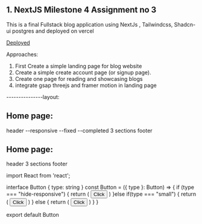 ## 1. NextJS Milestone 4 Assignment no 3

This is a final Fullstack blog application using  NextJs , Tailwindcss, Shadcn-ui postgres and deployed on vercel

[Deployed]()


Approaches:

1. First Create a simple landing page for blog website
2. Create a simple create account page (or signup page).
3. Create one page for reading and showcasing blogs
4. integrate gsap threejs and framer motion in landing page

---------------layout:

## Home page:
header --responsive --fixed --completed
3 sections
footer 


## Home page:
header
3 sections
footer 


import React from 'react';

interface Button {
    type: string
}
const Button = ({ type }: Button) => {
    if (type === "hide-responsive") {
        return (
            <button type="button" className='bg-blue-700 text-white md:px-8 px-0 py-3 rounded-xl font-bold text-1xl transition md:block hidden'>Click</button>
        )
    }else if(type === "small") {
        return (
            <button type="button" className='bg-blue-700 text-white md:px-8 px-0 py-2 rounded-xl font-bold text-1xl transition block'>Click</button>
        )
    } 
    else {
        return (
            <button type="button" className='bg-blue-700 text-white px-8 py-3 rounded-xl font-bold text-1xl transition'>Click</button>
        )
    }
}

export default Button